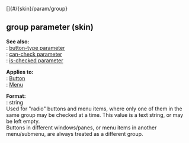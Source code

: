 []{#/{skin}/param/group}    
## group parameter (skin)    
**See also:**    
:   [button-type parameter](ref/%7Bskin%7D/param/button-type)    
:   [can-check parameter](ref/%7Bskin%7D/param/can-check)    
:   [is-checked parameter](ref/%7Bskin%7D/param/is-checked)    
<!-- -->    
**Applies to:**    
:   [Button](ref/%7Bskin%7D/control/button)    
:   [Menu](ref/%7Bskin%7D/control/menu)    
<!-- -->    
**Format:**    
:   string    
Used for \"radio\" buttons and menu items, where only one of them in the    
same group may be checked at a time. This value is a text string, or may    
be left empty.    
Buttons in different windows/panes, or menu items in another    
menu/submenu, are always treated as a different group.  